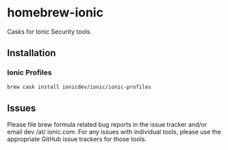 # homebrew-ionic

Casks for Ionic Security tools.

## Installation

### Ionic Profiles

```bash
brew cask install ionicdev/ionic/ionic-profiles
```

## Issues

Please file brew formula related bug reports in the issue tracker and/or email dev /at/ ionic.com.
For any issues with individual tools, please use the appropriate GitHub issue trackers for those tools.

